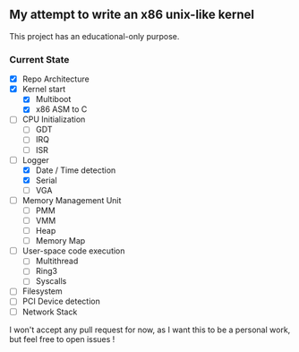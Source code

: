 ## My attempt to write an x86 unix-like kernel

This project has an educational-only purpose.

### Current State
- [x] Repo Architecture
- [x] Kernel start
  - [x] Multiboot
  - [x] x86 ASM to C
- [ ] CPU Initialization
  - [ ] GDT
  - [ ] IRQ
  - [ ] ISR
- [ ] Logger
  - [x] Date / Time detection
  - [x] Serial
  - [ ] VGA
- [ ] Memory Management Unit
  - [ ] PMM
  - [ ] VMM
  - [ ] Heap
  - [ ] Memory Map
- [ ] User-space code execution
  - [ ] Multithread
  - [ ] Ring3
  - [ ] Syscalls
- [ ] Filesystem
- [ ] PCI Device detection
- [ ] Network Stack

I won't accept any pull request for now, as I want this to be a personal work, but feel free to open issues !
